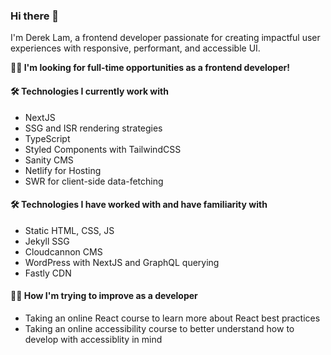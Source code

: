 ### Hi there 👋


I'm Derek Lam, a frontend developer passionate for creating impactful user experiences with responsive, performant, and accessible UI.

**🙋‍♂️ I'm looking for full-time opportunities as a frontend developer!**

#### 🛠 Technologies I currently work with
- NextJS
- SSG and ISR rendering strategies
- TypeScript
- Styled Components with TailwindCSS
- Sanity CMS
- Netlify for Hosting
- SWR for client-side data-fetching 

#### 🛠 Technologies I have worked with and have familiarity with
- Static HTML, CSS, JS
- Jekyll SSG
- Cloudcannon CMS
- WordPress with NextJS and GraphQL querying
- Fastly CDN

#### 👨‍💻 How I'm trying to improve as a developer
- Taking an online React course to learn more about React best practices 
- Taking an online accessibility course to better understand how to develop with accessiblity in mind

<!--
#### My Github Stats
[![](https://github-readme-stats.vercel.app/api?username=dLamSlo8&show_icons=true&theme=prussian)](https://github.com/dLamSlo8)>
